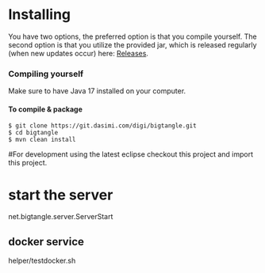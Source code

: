 # Installing

You have two options, the preferred option is that you compile yourself. The second option is that you utilize the provided jar, which is released regularly (when new updates occur) here: [ Releases](https://).


### Compiling yourself  

Make sure to have Java 17 installed on your computer.

#### To compile & package
```
$ git clone https://git.dasimi.com/digi/bigtangle.git
$ cd bigtangle
$ mvn clean install

```


#For development using the latest eclipse
checkout this project and import this project.  


# start the server
net.bigtangle.server.ServerStart


## docker service
 helper/testdocker.sh
 
 
 
 
 